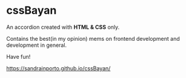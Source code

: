 # cssBayan
An accordion created with **HTML & CSS** only.

Contains the best(in my opinion) mems on frontend development and development in general. 

Have fun!

https://sandrainporto.github.io/cssBayan/
